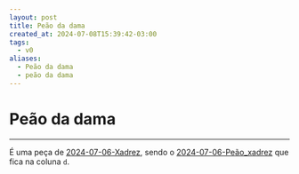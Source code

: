 ```yaml
---
layout: post
title: Peão da dama
created_at: 2024-07-08T15:39:42-03:00
tags:
  - v0
aliases:
  - Peão da dama
  - peão da dama
---
```

# Peão da dama
---

É uma peça de [2024-07-06-Xadrez](api/2024/07/2024-07-06-Xadrez.md), sendo o [2024-07-06-Peão_xadrez](_insight/2024/07/2024-07-06-Peão_xadrez.md) que fica na coluna `d`.
